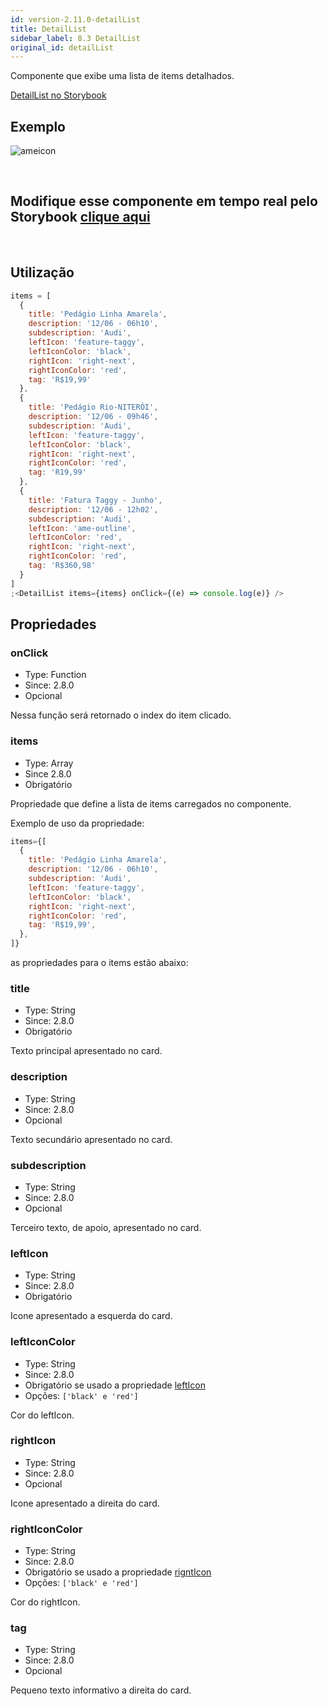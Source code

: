 ```yaml
---
id: version-2.11.0-detailList
title: DetailList
sidebar_label: 8.3 DetailList
original_id: detailList
---
```


Componente que exibe uma lista de items detalhados.

[DetailList no Storybook](https://ame-miniapp-components.calindra.com.br/storybook/?path=/story/listas-detaillist--basic)

## Exemplo

![ameicon](assets/images_components/v2.8.0/detailList.png)

<br>

## Modifique esse componente em tempo real pelo Storybook [clique aqui](https://ame-miniapp-components.calindra.com.br/storybook/?path=/story/listas-detaillist--basic)

<br>

## Utilização

```jsx
items = [
  {
    title: 'Pedágio Linha Amarela',
    description: '12/06 - 06h10',
    subdescription: 'Audi',
    leftIcon: 'feature-taggy',
    leftIconColor: 'black',
    rightIcon: 'right-next',
    rightIconColor: 'red',
    tag: 'R$19,99'
  },
  {
    title: 'Pedágio Rio-NITERÓI',
    description: '12/06 - 09h46',
    subdescription: 'Audi',
    leftIcon: 'feature-taggy',
    leftIconColor: 'black',
    rightIcon: 'right-next',
    rightIconColor: 'red',
    tag: 'R19,99'
  },
  {
    title: 'Fatura Taggy - Junho',
    description: '12/06 - 12h02',
    subdescription: 'Audi',
    leftIcon: 'ame-outline',
    leftIconColor: 'red',
    rightIcon: 'right-next',
    rightIconColor: 'red',
    tag: 'R$360,98'
  }
]
;<DetailList items={items} onClick={(e) => console.log(e)} />
```

## Propriedades

### onClick

- Type: Function
- Since: 2.8.0
- Opcional

Nessa função será retornado o index do item clicado.

### items

- Type: Array
- Since 2.8.0
- Obrigatório

Propriedade que define a lista de items carregados no componente.

Exemplo de uso da propriedade:

```jsx
items={[
  {
    title: 'Pedágio Linha Amarela',
    description: '12/06 - 06h10',
    subdescription: 'Audi',
    leftIcon: 'feature-taggy',
    leftIconColor: 'black',
    rightIcon: 'right-next',
    rightIconColor: 'red',
    tag: 'R$19,99',
  },
]}
```

as propriedades para o items estão abaixo:

### title

- Type: String
- Since: 2.8.0
- Obrigatório

Texto principal apresentado no card.

### description

- Type: String
- Since: 2.8.0
- Opcional

Texto secundário apresentado no card.

### subdescription

- Type: String
- Since: 2.8.0
- Opcional

Terceiro texto, de apoio, apresentado no card.

### leftIcon

- Type: String
- Since: 2.8.0
- Obrigatório

Icone apresentado a esquerda do card.

### leftIconColor

- Type: String
- Since: 2.8.0
- Obrigatório se usado a propriedade [leftIcon](#leftIcon)
- Opções: `['black' e 'red']`

Cor do leftIcon.

### rightIcon

- Type: String
- Since: 2.8.0
- Opcional

Icone apresentado a direita do card.

### rightIconColor

- Type: String
- Since: 2.8.0
- Obrigatório se usado a propriedade [rigntIcon](#rigntIcon)
- Opções: `['black' e 'red']`

Cor do rightIcon.

### tag

- Type: String
- Since: 2.8.0
- Opcional

Pequeno texto informativo a direita do card.
